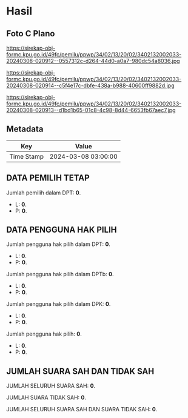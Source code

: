 # Hasil

## Foto C Plano

https://sirekap-obj-formc.kpu.go.id/49fc/pemilu/ppwp/34/02/13/20/02/3402132002033-20240308-020912--0557312c-d264-44d0-a0a7-980dc54a8036.jpg

https://sirekap-obj-formc.kpu.go.id/49fc/pemilu/ppwp/34/02/13/20/02/3402132002033-20240308-020914--c5f4e17c-dbfe-438a-b988-40600ff9882d.jpg

https://sirekap-obj-formc.kpu.go.id/49fc/pemilu/ppwp/34/02/13/20/02/3402132002033-20240308-020913--d1bd1b65-01c8-4c98-8d44-6653fb67aec7.jpg


## Metadata

| Key        | Value               |
| ---------- | ------------------- |
| Time Stamp | 2024-03-08 03:00:00 |


## DATA PEMILIH TETAP

Jumlah pemilih dalam DPT: **0**.
 * L: **0**.
 * P: **0**.

## DATA PENGGUNA HAK PILIH

Jumlah pengguna hak pilih dalam DPT: **0**.
 * L: **0**.
 * P: **0**.

Jumlah pengguna hak pilih dalam DPTb: **0**.
 * L: **0**.
 * P: **0**.

Jumlah pengguna hak pilih dalam DPK: **0**.
 * L: **0**.
 * P: **0**.

Jumlah pengguna hak pilih: **0**.
 * L: **0**.
 * P: **0**.

## JUMLAH SUARA SAH DAN TIDAK SAH

JUMLAH SELURUH SUARA SAH: **0**.

JUMLAH SUARA TIDAK SAH: **0**.

JUMLAH SELURUH SUARA SAH DAN SUARA TIDAK SAH: **0**.


